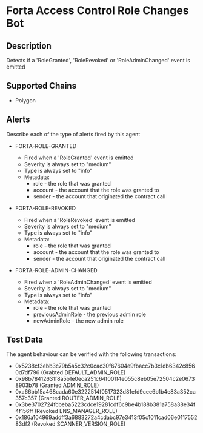 # Forta Access Control Role Changes Bot

## Description

Detects if a 'RoleGranted', 'RoleRevoked' or 'RoleAdminChanged' event is emitted

## Supported Chains

- Polygon

## Alerts

Describe each of the type of alerts fired by this agent

- FORTA-ROLE-GRANTED
  - Fired when a 'RoleGranted' event is emitted
  - Severity is always set to "medium"
  - Type is always set to "info"
  - Metadata:
    - role - the role that was granted
    - account - the account that the role was granted to
    - sender - the account that originated the contract call

- FORTA-ROLE-REVOKED
  - Fired when a 'RoleRevoked' event is emitted
  - Severity is always set to "medium"
  - Type is always set to "info"
  - Metadata:
    - role - the role that was granted
    - account - the account that the role was granted to
    - sender - the account that originated the contract call

- FORTA-ROLE-ADMIN-CHANGED
  - Fired when a 'RoleAdminChanged' event is emitted
  - Severity is always set to "medium"
  - Type is always set to "info"
  - Metadata:
    - role - the role that was granted
    - previousAdminRole - the previous admin role
    - newAdminRole - the new admin role

## Test Data

The agent behaviour can be verified with the following transactions:

- 0x5238cf3ebb3c79b5a5c32c0cac30f67604e9fbacc7b3c1db6342c8560d7df796 (Grabted DEFAULT_ADMIN_ROLE)
- 0x98b78412631f8a5b1e0eca251c64f001f4e055c8eb05e72504c2e06738903b78 (Granted ADMIN_ROLE)
- 0xa66bb15a468cada60e3222514f0517323d81efd9cee6b1b4e83a352ca357c357 (Granted ROUTER_ADMIN_ROLE)
- 0x3be3702724fcbeba5223cdce19281cdf6c9be4b188b381a758a38e34f4f156ff (Revoked ENS_MANAGER_ROLE)
- 0x186a104969addff3a6883272a4cdabc97e3413f05c1011cad06e011755283df2 (Revoked SCANNER_VERSION_ROLE)